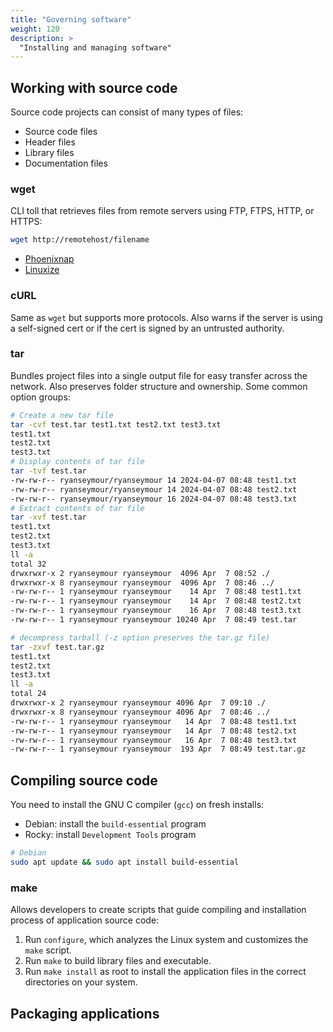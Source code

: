 ```yaml
---
title: "Governing software"
weight: 120
description: >
  "Installing and managing software"
---
```


## Working with source code

Source code projects can consist of many types of files:
- Source code files
- Header files
- Library files
- Documentation files

### wget

CLI toll that retrieves files from remote servers using FTP, FTPS, HTTP, or HTTPS:

```bash
wget http://remotehost/filename
```

- [Phoenixnap](https://phoenixnap.com/kb/wget-command-with-examples)
- [Linuxize](https://linuxize.com/post/wget-command-examples/)

### cURL

Same as `wget` but supports more protocols. Also warns if the server is using a self-signed cert or if the cert is signed by an untrusted authority.

### tar

Bundles project files into a single output file for easy transfer across the network. Also preserves folder structure and ownership. Some common option groups:

```bash
# Create a new tar file
tar -cvf test.tar test1.txt test2.txt test3.txt 
test1.txt
test2.txt
test3.txt
# Display contents of tar file
tar -tvf test.tar 
-rw-rw-r-- ryanseymour/ryanseymour 14 2024-04-07 08:48 test1.txt
-rw-rw-r-- ryanseymour/ryanseymour 14 2024-04-07 08:48 test2.txt
-rw-rw-r-- ryanseymour/ryanseymour 16 2024-04-07 08:48 test3.txt
# Extract contents of tar file
tar -xvf test.tar 
test1.txt
test2.txt
test3.txt
ll -a
total 32
drwxrwxr-x 2 ryanseymour ryanseymour  4096 Apr  7 08:52 ./
drwxrwxr-x 8 ryanseymour ryanseymour  4096 Apr  7 08:46 ../
-rw-rw-r-- 1 ryanseymour ryanseymour    14 Apr  7 08:48 test1.txt
-rw-rw-r-- 1 ryanseymour ryanseymour    14 Apr  7 08:48 test2.txt
-rw-rw-r-- 1 ryanseymour ryanseymour    16 Apr  7 08:48 test3.txt
-rw-rw-r-- 1 ryanseymour ryanseymour 10240 Apr  7 08:49 test.tar

# decompress tarball (-z option preserves the tar.gz file)
tar -zxvf test.tar.gz 
test1.txt
test2.txt
test3.txt
ll -a
total 24
drwxrwxr-x 2 ryanseymour ryanseymour 4096 Apr  7 09:10 ./
drwxrwxr-x 8 ryanseymour ryanseymour 4096 Apr  7 08:46 ../
-rw-rw-r-- 1 ryanseymour ryanseymour   14 Apr  7 08:48 test1.txt
-rw-rw-r-- 1 ryanseymour ryanseymour   14 Apr  7 08:48 test2.txt
-rw-rw-r-- 1 ryanseymour ryanseymour   16 Apr  7 08:48 test3.txt
-rw-rw-r-- 1 ryanseymour ryanseymour  193 Apr  7 08:49 test.tar.gz
```

## Compiling source code

You need to install the GNU C compiler (`gcc`) on fresh installs:
- Debian: install the `build-essential` program
- Rocky: install `Development Tools` program

```bash
# Debian
sudo apt update && sudo apt install build-essential
```

### make

Allows developers to create scripts that guide compiling and installation process of application source code:

1. Run `configure`, which analyzes the Linux system and customizes the `make` script.
2. Run `make` to build library files and executable.
3. Run `make install` as root to install the application files in the correct directories on your system.

## Packaging applications